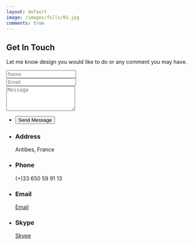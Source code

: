 ```yaml
---
layout: default
image: /images/fulls/01.jpg
comments: true
---
```


<section>
	<h2>Get In Touch</h2>
	<p>Let me know design you would like to do or any comment you may have.</p>
	<div class="row">
		<div class="8u 12u$(small)">
			<form method="post" action="#">
				<div class="row uniform 50%">
					<div class="6u 12u$(xsmall)"><input type="text" name="name" id="name" placeholder="Name" /></div>
					<div class="6u$ 12u$(xsmall)"><input type="email" name="email" id="email" placeholder="Email" /></div>
					<div class="12u$"><textarea name="message" id="message" placeholder="Message" rows="4"></textarea></div>
				</div>
			</form>
			<ul class="actions">
				<li><input type="submit" value="Send Message" /></li>
			</ul>
		</div>
		<div class="4u$ 12u$(small)">
			<ul class="labeled-icons">
				<li>
					<h3 class="icon fa-home"><span class="label">Address</span></h3>
					Antibes, France
				</li>
				<li>
					<h3 class="icon fa-mobile"><span class="label">Phone</span></h3>
					<a href="tel:0033650599113"></a> (+)33 650 59 91 13
				</li>
				<li>
					<h3 class="icon fa-envelope-o"><span class="label">Email</span></h3>
					<a href="mailto:begona.perezrodriguez@gmail.com" target="_blank"><span class="label">Email</span></a>
				</li>
     			<li>
    				<h3 class="icon fa-skype"><span class="label">Skype</span></h3>
	  				<a href="skype:begogna" target="_blank"><span class="label">Skype</span></a>
				</li> 
			</ul>
		</div>
	</div>
</section>